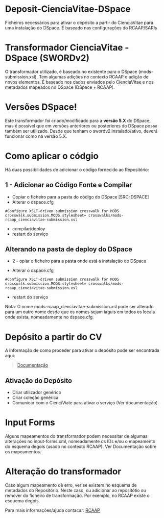 # Deposit-CienciaVitae-DSpace
Ficheiros necessários para ativar o depósito a partir do CienciaVitae para uma instalação do DSpace. É baseado nas configurações do  RCAAP/SARIs

# Transformador CienciaVitae - DSpace (SWORDv2)
O transformador utilizado, é baseado no existente para o DSpace (mods-submission.xsl). Tem algumas adições no contexto RCAAP e adição de novos elementos. É baseado nos dados enviados pelo CienciaVitae e nos metadados mapeados no DSpace (DSpace + RCAAP).

# Versões DSpace!
Este transformador foi criado/modificado para a **versão 5.X** do DSpace, mas é possível que em versões anteriores ou posteriores do DSpace possa também ser utilizado. Desde que tenham o swordv2 instalado/ativo, deverá funcionar como na versão 5.X.

# Como aplicar o códgio

Há duas possibilidades de adicionar o código fornecido ao Repositório:

## 1 - Adicionar ao Código Fonte e Compilar  

* Copiar o ficheiro para a pasta do código do DSpace [SRC-DSPACE]
* Alterar o dspace.cfg
```
#Configure XSLT-driven submission crosswalk for MODS               
crosswalk.submission.MODS.stylesheet= crosswalks/mods-rcaap_cienciavitae-submission.xsl
```
* compilar/deploy
* restart do serviço


## Alterando na pasta de deploy do DSpace
* 2 - opiar o ficheiro para a pasta onde está a instalação do DSpace

* Alterar o dspace.cfg
```
#Configure XSLT-driven submission crosswalk for MODS               
crosswalk.submission.MODS.stylesheet= crosswalks/mods-rcaap_cienciavitae-submission.xsl
``` 

* restart do serviço


Nota: O nome mods-rcaap_cienciavitae-submission.xsl pode ser alterado para um outro nome desde que os nomes sejam iaguis em todos os locais onde exista, nomeadamente no dspace.cfg.


# Depósito a partir do CV

A informação de como proceder para ativar o depósito pode ser encontrada aqui:

> [Documentação](https://docs.google.com/document/d/1yYfE8HBU7z1hOTwnaagXWlWVWksgcYksz3HSh2wrNRM) 

## Ativação do Depósito
* Criar utilizador genérico
* Criar coleção genérica
* Comunicar com o CienciViate para ativar o serviço (Ver documentação)

# Input Forms
Alguns mapeamentos do transformador podem necessitar de algumas alterações no input-forms.xml, nomeadamente os IDs e/ou o mapeamento do esquema degois (usado no contexto RCAAP).
Ver Documentação sobre os mapeamentos.

# Alteração do transformador
Caso algum mapeamento dê erro, ver se existem no esquema de metadados do Repositório. Neste caso, ou adicionar ao repositótio ou remover do ficheiro de transformação. 
Por exemplo, no RCAAP existe o esquema degois. 

Para mais informações/ajuda contacar:
[RCAAP](mailto:helpdesk@rcaap.pt)